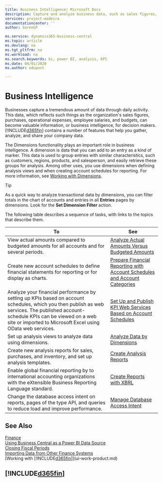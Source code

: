 ```yaml
---
title: Business Intelligence| Microsoft Docs
description: Capture and analyze business data, such as sales figures, purchases, operational expenses, employee salaries, and budgets, that can be valuable information for business intelligence or for decision making.
services: project-madeira
documentationcenter: ''
author: SorenGP

ms.service: dynamics365-business-central
ms.topic: article
ms.devlang: na
ms.tgt_pltfrm: na
ms.workload: na
ms.search.keywords: bi, power BI, analysis, KPI
ms.date: 04/01/2020
ms.author: edupont

---
```

# Business Intelligence
Businesses capture a tremendous amount of data through daily activity. This data, which reflects such things as the organization's sales figures, purchases, operational expenses, employee salaries, and budgets, can become valuable information, or business intelligence, for decision makers. [!INCLUDE[d365fin](includes/d365fin_md.md)] contains a number of features that help you gather, analyze, and share your company data.

The Dimensions functionality plays an important role in business intelligence. A dimension is data that you can add to an entry as a kind of marker. This data is used to group entries with similar characteristics, such as customers, regions, products, and salesperson, and easily retrieve these groups for analysis. Among other uses, you use dimensions  when defining analysis views and when creating account schedules for reporting. For more information, see [Working with Dimensions](finance-dimensions.md).

> [!TIP]
> As a quick way to analyze transactional data by dimensions, you can filter totals in the chart of accounts and entries in all **Entries** pages by dimensions. Look for the **Set Dimension Filter** action.  

The following table describes a sequence of tasks, with links to the topics that describe them.  

| To | See |
| --- | --- |
|View actual amounts compared to budgeted amounts for all accounts and for several periods.|[Analyze Actual Amounts Versus Budgeted Amounts](bi-how-analyze-actual-versus-budget.md)|
|Create new account schedules to define financial statements for reporting or for display as charts.|[Prepare Financial Reporting with Account Schedules and Account Categories](bi-how-work-account-schedule.md)|
|Analyze your financial performance by setting up KPIs based on account schedules, which you then publish as web services. The published account-schedule KPIs can be viewed on a web site or imported to Microsoft Excel using OData web services.|[Set Up and Publish KPI Web Services Based on Account Schedules](bi-how-to-set-up-and-publish-kpi-web-services-based-on-account-schedules.md)|
|Set up analysis views to analyze data using dimensions.|[Analyze Data by Dimensions](bi-how-analyze-data-dimension.md)|
|Create new analysis reports for sales, purchases, and inventory, and set up analysis templates.|[Create Analysis Reports](bi-how-create-analysis-views-reports.md)|
|Enable global financial reporting by to international accounting organizations with the eXtensible Business Reporting Language standard.|[Create Reports with XBRL](bi-create-reports-with-xbrl.md)|
|Change the database access intent on reports, pages of the type API, and queries to reduce load and improve performance.|[Manage Database Access Intent](admin-data-access-intent.md)|

## See Also
[Finance](finance.md)    
[Using Business Central as a Power BI Data Source](across-how-use-financials-data-source-powerbi.md)  
[Closing Fiscal Periods](year-close-years-periods.md)  
[Importing Data from Other Finance Systems](across-import-data-configuration-packages.md)  
[Working with [!INCLUDE[d365fin](includes/d365fin_md.md)]](ui-work-product.md)

## [!INCLUDE[d365fin](includes/free_trial_md.md)]  
